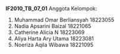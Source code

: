 ﻿**IF2010_TB_07_01**
Anggota Kelompok:
1. Muhammad Omar Berliansyah	18223055
2. Nadia Apsarini Baizal			18221065
3. Catherine Alicia N			18223069
4. Aliya Harta Ary Utama		18223081
5. Noeriza Aqila Wibawa		18221095
